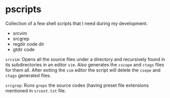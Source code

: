# pscripts

Collection of a few shell scripts that I need during my development.

* srcvim
* srcgrep
* regdir code dir
* gtdir code

`srcvim`: Opens all the source files under a directory and recursively found in its subdirectories in an editor `vim`.
Also generates the `cscope` and `ctags` files for them all.
After exiting the `vim` editor the script will delete the `csope` and `ctags` generated files.

`srcgrep`: Runs `greps` the source codes (having preset file extensions mentioned in `srcext.txt` file.

